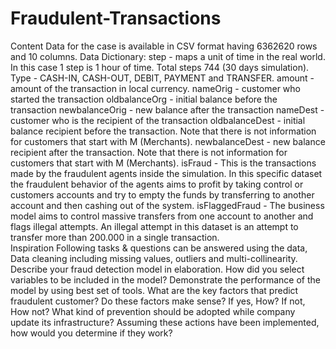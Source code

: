 # Fraudulent-Transactions
Content Data for the case is available in CSV format having 6362620 rows and 10 columns. 
Data Dictionary:  step - maps a unit of time in the real world. In this case 1 step is 1 hour of time. 
Total steps 744 (30 days simulation).
Type - CASH-IN, CASH-OUT, DEBIT, PAYMENT and TRANSFER.  amount - amount of the transaction in local currency.  nameOrig - customer who started the transaction  oldbalanceOrg - initial balance before the transaction  newbalanceOrig - 
new balance after the transaction  nameDest - customer who is the recipient of the transaction  oldbalanceDest - initial balance recipient before the transaction.
Note that there is not information for customers that start with M (Merchants).  newbalanceDest - new balance recipient after the transaction. Note that there is not information for customers that start with M (Merchants).  isFraud - This is the transactions made by the fraudulent agents inside the simulation.
In this specific dataset the fraudulent behavior of the agents aims to profit by taking control or customers accounts and try to empty the funds by transferring to another account and then cashing out of the system.  isFlaggedFraud - The business model aims to control massive transfers from one account to another and flags illegal attempts.
An illegal attempt in this dataset is an attempt to transfer more than 200.000 in a single transaction.  
Inspiration Following tasks &amp; questions can be answered using the data,  Data cleaning including missing values, outliers and multi-collinearity.
Describe your fraud detection model in elaboration. How did you select variables to be included in the model? Demonstrate the performance of the model by using best set of tools.
What are the key factors that predict fraudulent customer?
Do these factors make sense? If yes, How? If not, How not? 
What kind of prevention should be adopted while company update its infrastructure? 
Assuming these actions have been implemented, how would you determine if they work?
